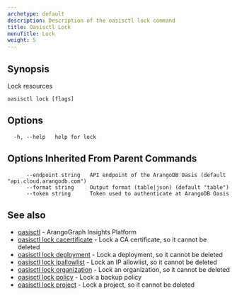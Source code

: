 ```yaml
---
archetype: default
description: Description of the oasisctl lock command
title: Oasisctl Lock
menuTitle: Lock
weight: 5
---
```

## Synopsis
Lock resources

```
oasisctl lock [flags]
```

## Options
```
  -h, --help   help for lock
```

## Options Inherited From Parent Commands
```
      --endpoint string   API endpoint of the ArangoDB Oasis (default "api.cloud.arangodb.com")
      --format string     Output format (table|json) (default "table")
      --token string      Token used to authenticate at ArangoDB Oasis
```

## See also
* [oasisctl](../options.md)	 - ArangoGraph Insights Platform
* [oasisctl lock cacertificate](lock-cacertificate.md)	 - Lock a CA certificate, so it cannot be deleted
* [oasisctl lock deployment](lock-deployment.md)	 - Lock a deployment, so it cannot be deleted
* [oasisctl lock ipallowlist](lock-ipallowlist.md)	 - Lock an IP allowlist, so it cannot be deleted
* [oasisctl lock organization](lock-organization.md)	 - Lock an organization, so it cannot be deleted
* [oasisctl lock policy](lock-policy.md)	 - Lock a backup policy
* [oasisctl lock project](lock-project.md)	 - Lock a project, so it cannot be deleted

